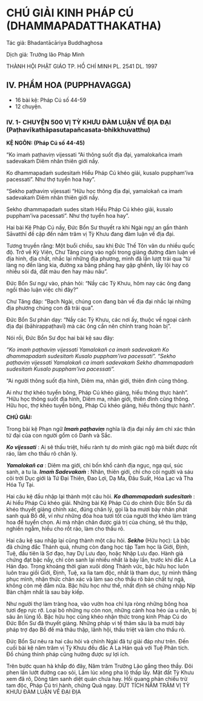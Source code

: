 # CHÚ GIẢI KINH PHÁP CÚ (DHAMMAPADATTHAKATHA)

Tác giả: Bhadantācāriya Buddhaghosa

Dịch giả: Trưởng lão Pháp Minh

THÀNH HỘI PHẬT GIÁO TP. HỒ CHÍ MINH
PL. 2541 DL. 1997

## IV. PHẨM HOA (PUPPHAVAGGA)

- 16 bài kệ: Pháp Cú số 44-59
- 12 chuyện.

### IV. 1- CHUYỆN 500 VỊ TỲ KHƯU ĐÀM LUẬN VỀ ĐỊA ĐẠI (Paṭhavīkathāpasutapañcasata-bhikkhuvatthu)

**KỆ NGÔN: (Pháp Cú số 44-45)**

“Ko imaṁ paṭhaviṃ vijessati “Ai thông suốt địa đại, yamalokañca imaṁ sadevakaṁ Diêm nhân thiên giới nầy.

Ko dhammapadaṁ sudesitaṁ Hiểu Pháp Cú khéo giải, kusalo puppham'iva pacessati”. Như thợ tuyển hoa hay”.

“Sekho paṭhaviṃ vijessati “Hữu học thông địa đại, yamalokañ ca imaṁ sadevakaṁ Diêm nhân thiên giới nầy.

Sekho dhammapadaṁ sudes sitaṁ Hiểu Pháp Cú khéo giải, kusalo puppham'iva pacessati”. Như thợ tuyển hoa hay”.

Hai bài Kệ Pháp Cú nầy, Đức Bổn Sư thuyết ra khi Ngài ngự an gần thành Sāvatthī đề cập đến năm trăm vị Tỳ Khưu đang đàm luận về địa đại.

Tương truyền rằng: Một buổi chiều, sau khi Đức Thế Tôn vân du nhiều quốc độ. Trở về Kỳ Viên,
Chư Tăng cùng vào ngồi trong giảng đường đàm luận về địa hình, địa chất, nhắc lại những địa phương, mình đã lần lượt trải qua “từ làng nọ đến làng kia, đường xa bằng phẳng hay gập ghềnh, lầy lội hay có nhiều sỏi đá, đất màu đen hay màu nâu”.

Đức Bổn Sư ngự vào, phán hỏi: “Nầy các Tỳ Khưu, hôm nay các ông đang ngồi thảo luận việc chi đây?”

Chư Tăng đáp: “Bạch Ngài, chúng con đang bàn về địa đại nhắc lại những địa phương chúng con đã trải qua”.

Đức Bổn Sư phán dạy: “Nầy các Tỳ Khưu, các nơi ấy, thuộc về ngoại cảnh địa đại (bāhirappaṭhavī) mà các ông cần nên chỉnh trang hoàn bị”.

Nói rồi, Đức Bổn Sư đọc hai bài kệ sau đây:

_“Ko imaṁ paṭhaviṃ vijessati
Yamalokañ ca imaṁ sadevakaṁ
Ko dhammapadaṁ sudesitaṁ
Kusalo puppham'iva pacessati”. “Sekho paṭhaviṃ vijessati
Yamalokañ ca imaṁ sadevakaṁ
Sekho dhammapadaṁ sudesitaṁ
Kusalo puppham'iva pacessati”._

“Ai người thông suốt địa hình,
Diêm ma, nhân giới, thiên đình cũng thông.

Ai như thợ khéo tuyển bông,
Pháp Cú khéo giảng, hiểu thông thực hành”. “Hữu học thông suốt địa hình,
Diêm ma, nhân giới, thiên đình cũng thông.
Hữu học, thợ khéo tuyển bông,
Pháp Cú khéo giảng, hiểu thông thực hành”.

**CHÚ GIẢI:**

Trong bài kệ Phạn ngữ **_Imaṁ paṭhaviṃ_** nghĩa là địa đại nầy ám chỉ xác thân tứ đại của con người gồm có Danh và Sắc.

**_Ko vijessati_** : Ai sẽ thấu triệt, hiểu rành tự do mình giác ngộ mà biết được rốt ráo, làm cho thấu rõ chân lý.

**_Yamalokañ ca_** : Diêm ma giới, chỉ bốn khổ cảnh địa ngục, ngạ quỉ, súc sanh, a tu la. **_Imaṁ Sadevakaṁ_** : Nhân, thiên giới, chỉ cho cõi người và sáu cõi trời Dục giới là Tứ Đại Thiên, Đao Lợi, Dạ Ma, Đâu Suất, Hóa Lạc và Tha Hóa Tự Tại.

Hai câu kệ đầu nhập lại thành một câu hỏi. **_Ko dhammapadaṁ sudesitaṁ_** : Ai hiểu Pháp Cú khéo giải. Những bài Kệ Pháp Cú do chính Đức Bổn Sư đã khéo thuyết giảng chính xác, đúng chân lý, gọi là ba mươi bảy nhân phát sanh quả Bồ đề, ví như những đóa hoa tươi tốt của người thợ khéo làm tràng hoa để tuyển chọn. Ai mà nhận chân được giá trị của chúng, sẽ thu thập, nghiền ngẫm, hiểu cho rốt ráo, làm cho thấu rõ.

Hai câu kệ sau nhập lại cũng thành một câu hỏi. **_Sekho_** (Hữu học): Là bậc đã chứng đắc Thánh quả, nhưng còn đang học tập Tam học là Giới, Định, Tuệ, đầu tiên là Sơ đạo, hay Dự Lưu đạo, hoặc Nhập Lưu đạo. Hành giả chứng đạt bậc nầy, chỉ còn sanh lại nhiều nhất là bảy lần, trước khi đắc A La Hán đạo. Trong khoảng thời gian xuôi dòng
Thánh vức, bậc hữu học luôn luôn trau giồi Giới, Định, Tuệ, xa lìa tam độc, nhất là tham dục, tự mình thắng phục mình, nhận thức chân xác và làm sao cho thấu rõ bản chất tự ngã, không còn mê đắm nữa. Bậc hữu học như thế, nhất định sẽ chứng nhập Níp Bàn chậm nhất là sau bảy kiếp.

Như người thợ làm tràng hoa, vào vườn hoa chỉ lựa ròng những bông hoa tươi đẹp rực rỡ. Loại bỏ những nụ còn non, những cánh hoa héo úa u nần, bị sâu ăn lủng lỗ. Bậc hữu học cũng khéo nhận thức trong kinh Pháp Cú do Đức Bổn Sư đã thuyết giảng. Những pháp vi tế thâm sâu là ba mươi bảy pháp trợ đạo Bồ đề mà thâu thập, lãnh hội, thấu triệt và làm cho thấu rõ.

Đức Bổn Sư nêu ra hai câu hỏi và chính Ngài đã tự giải đáp như trên. Đến cuối bài kệ năm trăm vị Tỳ Khưu đều đắc A La Hán quả với Tuệ Phân tích. Đồ chúng thính pháp cũng hưởng được sự lợi ích.

Trên bước quan hà khắp đó đây,
Năm trăm Trưởng Lão gắng theo thầy. Đôi phen lấn lướt đường cao sỏi,
Lắm lúc xông pha lộ thấp lầy.
Mặt đất Tỳ Khưu xem đã rõ,
Dòng tâm sanh diệt quán chưa hay.
Hồi quang phản chiếu trừ tam độc,
Pháp Cú tri hành, chứng Quả ngay.
DỨT TÍCH NĂM TRĂM VỊ TỲ KHƯU ĐÀM LUẬN VỀ ĐẠI ĐỊA
